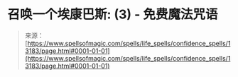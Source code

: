 <!--yml

category: 未分类

date: 2024-06-12 18:51:28

-->

# 召唤一个埃康巴斯: (3) - 免费魔法咒语

> 来源：[https://www.spellsofmagic.com/spells/life_spells/confidence_spells/13183/page.html#0001-01-01](https://www.spellsofmagic.com/spells/life_spells/confidence_spells/13183/page.html#0001-01-01)
